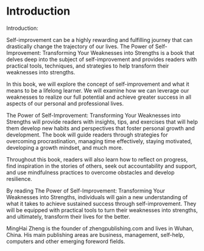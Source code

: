 # Introduction

Introduction:

Self-improvement can be a highly rewarding and fulfilling journey that can drastically change the trajectory of our lives. The Power of Self-Improvement: Transforming Your Weaknesses into Strengths is a book that delves deep into the subject of self-improvement and provides readers with practical tools, techniques, and strategies to help transform their weaknesses into strengths.

In this book, we will explore the concept of self-improvement and what it means to be a lifelong learner. We will examine how we can leverage our weaknesses to realize our full potential and achieve greater success in all aspects of our personal and professional lives.

The Power of Self-Improvement: Transforming Your Weaknesses into Strengths will provide readers with insights, tips, and exercises that will help them develop new habits and perspectives that foster personal growth and development. The book will guide readers through strategies for overcoming procrastination, managing time effectively, staying motivated, developing a growth mindset, and much more.

Throughout this book, readers will also learn how to reflect on progress, find inspiration in the stories of others, seek out accountability and support, and use mindfulness practices to overcome obstacles and develop resilience.

By reading The Power of Self-Improvement: Transforming Your Weaknesses into Strengths, individuals will gain a new understanding of what it takes to achieve sustained success through self-improvement. They will be equipped with practical tools to turn their weaknesses into strengths, and ultimately, transform their lives for the better.


MingHai Zheng is the founder of zhengpublishing.com and lives in Wuhan, China. His main publishing areas are business, management, self-help, computers and other emerging foreword fields.
